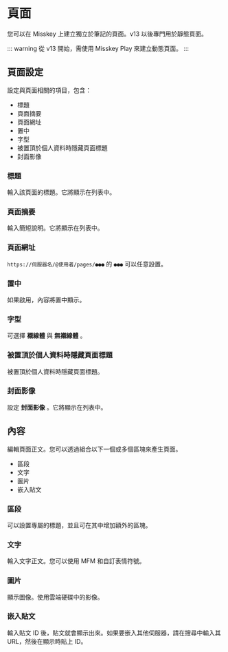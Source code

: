 # 頁面

您可以在 Misskey 上建立獨立於筆記的頁面。v13 以後專門用於靜態頁面。

::: warning
從 v13 開始，需使用 Misskey Play 來建立動態頁面。
:::

## 頁面設定

設定與頁面相關的項目，包含：

- 標題
- 頁面摘要
- 頁面網址
- 置中
- 字型
- 被置頂於個人資料時隱藏頁面標題
- 封面影像

### 標題
輸入該頁面的標題。它將顯示在列表中。

### 頁面摘要
輸入簡短說明。它將顯示在列表中。

### 頁面網址
`https://伺服器名/@使用者/pages/●●●` 的 `●●●` 可以任意設置。

### 置中
如果啟用，內容將置中顯示。

### 字型
可選擇 **襯線體** 與 **無襯線體** 。

### 被置頂於個人資料時隱藏頁面標題
被置頂於個人資料時隱藏頁面標題。

### 封面影像
設定 **封面影像** 。它將顯示在列表中。

## 內容

編輯頁面正文。您可以透過組合以下一個或多個區塊來產生頁面。

- 區段
- 文字
- 圖片
- 嵌入貼文

### 區段

可以設置專屬的標題，並且可在其中增加額外的區塊。

### 文字

輸入文字正文。您可以使用 MFM 和自訂表情符號。

### 圖片

顯示圖像。使用雲端硬碟中的影像。

### 嵌入貼文

輸入貼文 ID 後，貼文就會顯示出來。如果要嵌入其他伺服器，請在搜尋中輸入其 URL，然後在顯示時貼上 ID。

